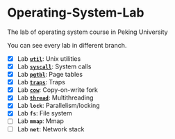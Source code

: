 # Operating-System-Lab
The lab of operating system course in Peking University

You can see every lab in different branch.
- [x] Lab [**`util`**](https://github.com/BerkinChen/Operating-System-Lab/tree/util): Unix utilities
- [x] Lab [**`syscall`**](https://github.com/BerkinChen/Operating-System-Lab/tree/syscall): System calls
- [x] Lab [**`pgtbl`**](https://github.com/BerkinChen/Operating-System-Lab/treepgtbl): Page tables
- [x] Lab [**`traps`**](https://github.com/BerkinChen/Operating-System-Lab/tree/traps): Traps
- [x] Lab [**`cow`**](https://github.com/BerkinChen/Operating-System-Lab/tree/cow): Copy-on-write fork
- [x] Lab [**`thread`**](https://github.com/BerkinChen/Operating-System-Lab/tree/thread): Multithreading
- [x] Lab **`lock`**: Parallelism/locking
- [x] Lab **`fs`**: File system
- [ ] Lab **`mmap`**: Mmap 
- [ ] Lab **`net`**: Network stack

